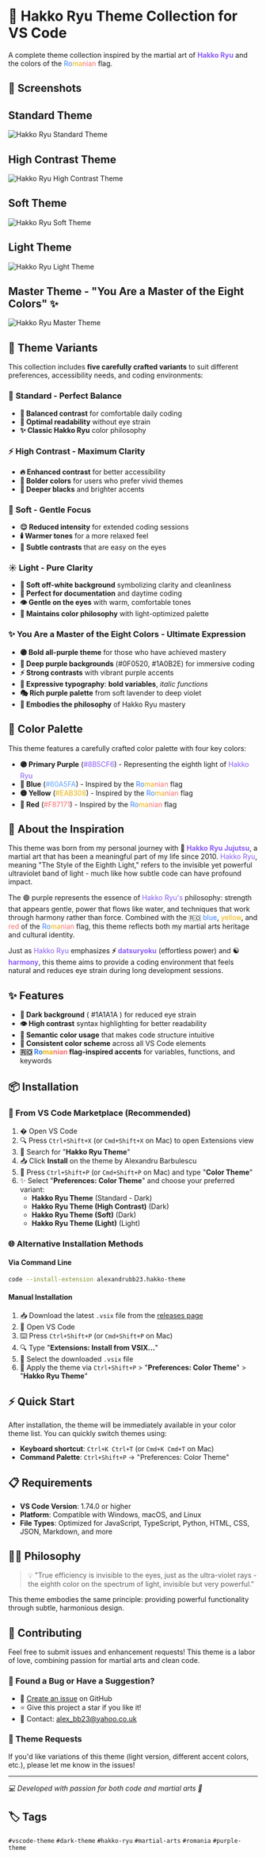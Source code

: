 # 🥋 Hakko Ryu Theme Collection for VS Code

A complete theme collection inspired by the martial art of <span style="color: #8B5CF6">**Hakko Ryu**</span> and the colors of the <span style="color: #3B82F6">Ro</span><span style="color: #EAB308">ma</span><span style="color: #F87171">nian</span> flag.

## 📸 Screenshots

## Standard Theme

![Hakko Ryu Standard Theme](./standard.png)

## High Contrast Theme

![Hakko Ryu High Contrast Theme](./high-contrast.png)

## Soft Theme

![Hakko Ryu Soft Theme](./soft.png)

## Light Theme

![Hakko Ryu Light Theme](./light.png)

## Master Theme - "You Are a Master of the Eight Colors" ✨

![Hakko Ryu Master Theme](./master.png)

## 🎨 Theme Variants

This collection includes **five carefully crafted variants** to suit different preferences, accessibility needs, and coding environments:

### 🌟 **Standard** - Perfect Balance

- **🌙 Balanced contrast** for comfortable daily coding
- **🎯 Optimal readability** without eye strain
- **✨ Classic Hakko Ryu** color philosophy

### ⚡ **High Contrast** - Maximum Clarity

- **🔥 Enhanced contrast** for better accessibility
- **💪 Bolder colors** for users who prefer vivid themes
- **🎪 Deeper blacks** and brighter accents

### 🌸 **Soft** - Gentle Focus

- **😌 Reduced intensity** for extended coding sessions
- **🕯️ Warmer tones** for a more relaxed feel
- **🌅 Subtle contrasts** that are easy on the eyes

### ☀️ **Light** - Pure Clarity

- **🤍 Soft off-white background** symbolizing clarity and cleanliness
- **📖 Perfect for documentation** and daytime coding
- **👁️ Gentle on the eyes** with warm, comfortable tones
- **🎨 Maintains color philosophy** with light-optimized palette

### ✨ **You Are a Master of the Eight Colors** - Ultimate Expression

- **🟣 Bold all-purple theme** for those who have achieved mastery
- **🌌 Deep purple backgrounds** (#0F0520, #1A0B2E) for immersive coding
- **⚡ Strong contrasts** with vibrant purple accents
- **💫 Expressive typography**: **bold variables**, _italic functions_
- **🎭 Rich purple palette** from soft lavender to deep violet
- **🥋 Embodies the philosophy** of Hakko Ryu mastery

## 🎨 Color Palette

This theme features a carefully crafted color palette with four key colors:

- **🟣 Primary Purple** (<span style="color: #8B5CF6">#8B5CF6</span>) - Representing the eighth light of <span style="color: #8B5CF6">Hakko Ryu</span>
- **🔵 Blue** (<span style="color: #60A5FA">#60A5FA</span>) - Inspired by the <span style="color: #3B82F6">Ro</span><span style="color: #EAB308">ma</span><span style="color: #F87171">nian</span> flag
- **🟡 Yellow** (<span style="color: #EAB308">#EAB308</span>) - Inspired by the <span style="color: #3B82F6">Ro</span><span style="color: #EAB308">ma</span><span style="color: #F87171">nian</span> flag
- **🔴 Red** (<span style="color: #F87171">#F87171</span>) - Inspired by the <span style="color: #3B82F6">Ro</span><span style="color: #EAB308">ma</span><span style="color: #F87171">nian</span> flag

## 💫 About the Inspiration

This theme was born from my personal journey with **🥋 <span style="color: #8B5CF6">Hakko Ryu Jujutsu</span>**, a martial art that has been a meaningful part of my life since 2010. <span style="color: #8B5CF6">Hakko Ryu</span>, meaning "The Style of the Eighth Light," refers to the invisible yet powerful ultraviolet band of light - much like how subtle code can have profound impact.

The 🟣 purple represents the essence of <span style="color: #8B5CF6">Hakko Ryu's</span> philosophy: strength that appears gentle, power that flows like water, and techniques that work through harmony rather than force. Combined with the 🇷🇴 <span style="color: #3B82F6">blue</span>, <span style="color: #EAB308">yellow</span>, and <span style="color: #F87171">red</span> of the <span style="color: #3B82F6">Ro</span><span style="color: #EAB308">ma</span><span style="color: #F87171">nian</span> flag, this theme reflects both my martial arts heritage and cultural identity.

Just as <span style="color: #8B5CF6">Hakko Ryu</span> emphasizes **⚡ <span style="color: #8B5CF6">datsuryoku</span>** (effortless power) and **☯️ <span style="color: #8B5CF6">harmony</span>**, this theme aims to provide a coding environment that feels natural and reduces eye strain during long development sessions.

## ✨ Features

- **🌙 Dark background** (<span style="color: #1A1A1A; background-color: #F8FAFC; padding: 2px 4px; border-radius: 3px;">#1A1A1A</span>) for reduced eye strain
- **👁️ High contrast** syntax highlighting for better readability
- **🧠 Semantic color usage** that makes code structure intuitive
- **🎯 Consistent color scheme** across all VS Code elements
- **🇷🇴 <span style="color: #3B82F6">Ro</span><span style="color: #EAB308">ma</span><span style="color: #F87171">nian</span> flag-inspired accents** for variables, functions, and keywords

## 📦 Installation

### 🛒 From VS Code Marketplace (Recommended)

1. � Open VS Code
2. 🔍 Press `Ctrl+Shift+X` (or `Cmd+Shift+X` on Mac) to open Extensions view
3. 🔎 Search for "**Hakko Ryu Theme**"
4. 📥 Click **Install** on the theme by Alexandru Barbulescu
5. 🎨 Press `Ctrl+Shift+P` (or `Cmd+Shift+P` on Mac) and type "**Color Theme**"
6. ✨ Select "**Preferences: Color Theme**" and choose your preferred variant:
   - **Hakko Ryu Theme** (Standard - Dark)
   - **Hakko Ryu Theme (High Contrast)** (Dark)
   - **Hakko Ryu Theme (Soft)** (Dark)
   - **Hakko Ryu Theme (Light)** (Light)

### 🌐 Alternative Installation Methods

#### Via Command Line

```bash
code --install-extension alexandrubb23.hakko-theme
```

#### Manual Installation

1. 📥 Download the latest `.vsix` file from the [releases page](https://github.com/alexandrubb23/hakko-ryu-theme/releases)
2. 🚀 Open VS Code
3. ⌨️ Press `Ctrl+Shift+P` (or `Cmd+Shift+P` on Mac)
4. 🔍 Type "**Extensions: Install from VSIX...**"
5. 📁 Select the downloaded `.vsix` file
6. 🎨 Apply the theme via `Ctrl+Shift+P` > "**Preferences: Color Theme**" > "**Hakko Ryu Theme**"

## ⚡ Quick Start

After installation, the theme will be immediately available in your color theme list. You can quickly switch themes using:

- **Keyboard shortcut**: `Ctrl+K Ctrl+T` (or `Cmd+K Cmd+T` on Mac)
- **Command Palette**: `Ctrl+Shift+P` → "Preferences: Color Theme"

## 📋 Requirements

- **VS Code Version**: 1.74.0 or higher
- **Platform**: Compatible with Windows, macOS, and Linux
- **File Types**: Optimized for JavaScript, TypeScript, Python, HTML, CSS, JSON, Markdown, and more

## 🧘‍♂️ Philosophy

> 💡 "True efficiency is invisible to the eyes, just as the ultra-violet rays - the eighth color on the spectrum of light, invisible but very powerful."

This theme embodies the same principle: providing powerful functionality through subtle, harmonious design.

## 🤝 Contributing

Feel free to submit issues and enhancement requests! This theme is a labor of love, combining passion for martial arts and clean code.

### 🐛 Found a Bug or Have a Suggestion?

- 📝 [Create an issue](https://github.com/alexandrubb23/hakko-ryu-theme/issues) on GitHub
- ⭐ Give this project a star if you like it!
- 📧 Contact: [alex_bb23@yahoo.co.uk](mailto:alex_bb23@yahoo.co.uk)

### 🎨 Theme Requests

If you'd like variations of this theme (light version, different accent colors, etc.), please let me know in the issues!

---

_💻 Developed with passion for both code and martial arts 🥋_

## 🏷️ Tags

`#vscode-theme` `#dark-theme` `#hakko-ryu` `#martial-arts` `#romania` `#purple-theme`
